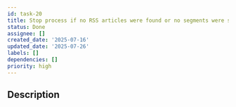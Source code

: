 ```yaml
---
id: task-20
title: Stop process if no RSS articles were found or no segments were selected
status: Done
assignee: []
created_date: '2025-07-16'
updated_date: '2025-07-26'
labels: []
dependencies: []
priority: high
---
```


## Description
